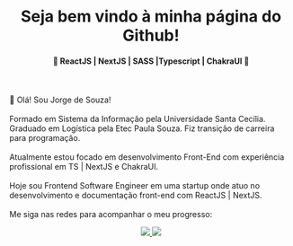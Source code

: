 <h1 align="center"> Seja bem vindo à minha página do Github! </h1> 

<h4 align="center"> 🚀 ReactJS | NextJS | SASS |Typescript | ChakraUI 🚀 </h4>

<br>
<br>
👋 Olá! Sou Jorge de Souza! <br>
<br>
Formado em Sistema da Informação pela Universidade Santa Cecília. Graduado em Logística pela Etec Paula Souza. Fiz transição de carreira para programação.
<br><br>
Atualmente estou focado em desenvolvimento Front-End com experiência profissional em TS | NextJS e ChakraUI.
<br><br>
Hoje sou Frontend Software Engineer em uma startup onde atuo no desenvolvimento e documentação front-end com ReactJS | NextJS.
<br><br>
Me siga nas redes para acompanhar o meu progresso:
<br>
<p align="center">
  <a href="https://github.com/srsouzaj" alt="GitHub">
    <img src="https://img.shields.io/badge/-GitHub-000?style=flat-square&logo=Github&logoColor=white" />
  </a>
  <a href="https://www.linkedin.com/in/srsouzaj/" alt="LinkedIn">
    <img src="https://img.shields.io/badge/-LinkedIn-blue?style=flat-square&logo=Linkedin&logoColor=white" />
  </a>

<br>
